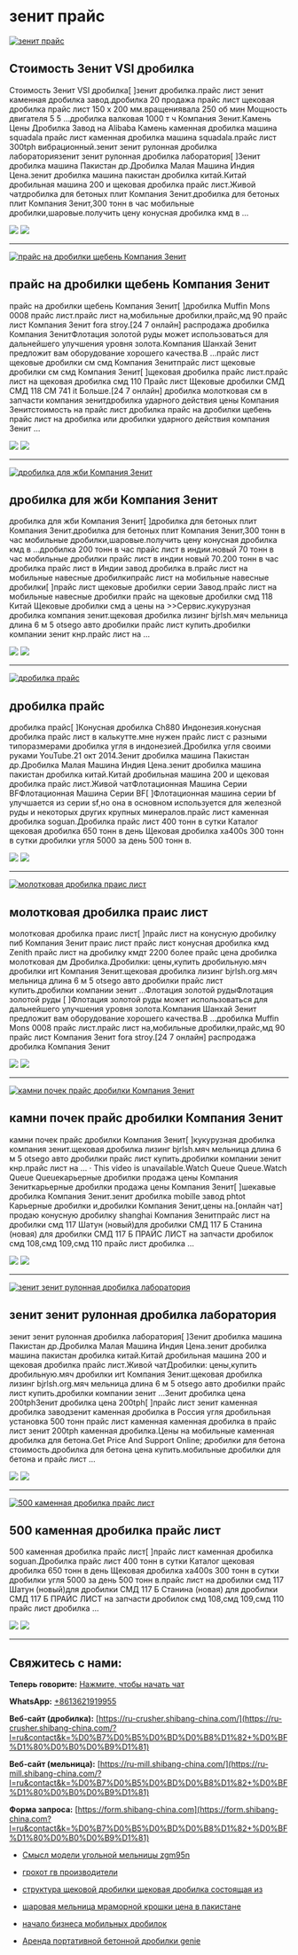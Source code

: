 # зенит прайс

<a href="https://swt.shibang-china.com/?l=ru&img&k=%D0%B7%D0%B5%D0%BD%D0%B8%D1%82+%D0%BF%D1%80%D0%B0%D0%B9%D1%81" target="_blank">![зенит прайс](http://static.shibang-china.com/all-800x300/256.jpg)</a>

## Стоимость Зенит VSI дробилка
Стоимость Зенит VSI дробилка[ ]зенит дробилка.прайс лист зенит каменная дробилка завод.дробилка 20 продажа прайс лист щековая дробилка прайс лист 150 х 200 мм.вращениявала 250 об мин Мощность двигателя 5 5 …дробилка валковая 1000 т ч Компания Зенит.Камень Цены Дробилка Завод на Alibaba Камень каменная дробилка машина squadala прайс лист каменная дробилка машина squadala.прайс лист 300tph вибрационный.зенит зенит рулонная дробилка лабораториязенит зенит рулонная дробилка лаборатория[ ]Зенит дробилка машина Пакистан др.Дробилка Малая Машина Индия Цена.зенит дробилка машина пакистан дробилка китай.Китай дробильная машина 200 и щековая дробилка прайс лист.Живой чатдробилка для бетоных плит Компания Зенит.дробилка для бетоных плит Компания Зенит,300 тонн в час мобильные дробилки,шаровые.получить цену конусная дробилка кмд в …


<a href="https://whatsapp.shibangsoft.com/WhatsApp.php" target="_blank" title="WhatsApp">![](http://static.shibang-china.com/icon/whatsapp.png)</a> <a href="https://swt.shibang-china.com/?l=ru&icon&k=%D0%B7%D0%B5%D0%BD%D0%B8%D1%82+%D0%BF%D1%80%D0%B0%D0%B9%D1%81" target="_blank">![](http://static.shibang-china.com/icon/chat-ru.png)</a>

---

<a href="https://swt.shibang-china.com/?l=ru&img&k=%D0%B7%D0%B5%D0%BD%D0%B8%D1%82+%D0%BF%D1%80%D0%B0%D0%B9%D1%81" target="_blank">![прайс на дробилки щебень Компания Зенит](http://static.shibang-china.com/all-800x300/1173.jpg)</a>

## прайс на дробилки щебень Компания Зенит
прайс на дробилки щебень Компания Зенит[ ]дробилка Muffin Mons 0008 прайс лист.прайс лист на,мобильные дробилки,прайс,мд 90 прайс лист Компания Зенит fora stroy.[24 7 онлайн] распродажа дробилка Компания ЗенитФлотация золотой руды может использоваться для дальнейшего улучшения уровня золота.Компания Шанхай Зенит предложит вам оборудование хорошего качества.В …прайс лист щековые дробилки см смд Компания Зенитпрайс лист щековые дробилки см смд Компания Зенит[ ]щековая дробилка прайс лист.прайс лист на щековая дробилка смд 110 Прайс лист Щековые дробилки СМД СМД 118 СМ 741 it Больше.[24 7 онлайн] дробилка молотковая см в запчасти компания зенитдробилка ударного действия цены Компания Зенитстоимость на прайс лист дробилка прайс на дробилки щебень прайс лист на дробилка или дробилки ударного действия компания Зенит …


<a href="https://whatsapp.shibangsoft.com/WhatsApp.php" target="_blank" title="WhatsApp">![](http://static.shibang-china.com/icon/whatsapp.png)</a> <a href="https://swt.shibang-china.com/?l=ru&icon&k=%D0%B7%D0%B5%D0%BD%D0%B8%D1%82+%D0%BF%D1%80%D0%B0%D0%B9%D1%81" target="_blank">![](http://static.shibang-china.com/icon/chat-ru.png)</a>

---

<a href="https://swt.shibang-china.com/?l=ru&img&k=%D0%B7%D0%B5%D0%BD%D0%B8%D1%82+%D0%BF%D1%80%D0%B0%D0%B9%D1%81" target="_blank">![дробилка для жби Компания Зенит](http://static.shibang-china.com/all-800x300/522.jpg)</a>

## дробилка для жби Компания Зенит
дробилка для жби Компания Зенит[ ]дробилка для бетоных плит Компания Зенит.дробилка для бетоных плит Компания Зенит,300 тонн в час мобильные дробилки,шаровые.получить цену конусная дробилка кмд в …дробилка 200 тонн в час прайс лист в индии.новый 70 тонн в час мобильные дробилки прайс лист в индии новый 70.200 тонн в час дробилка прайс лист в Индии завод дробилка в.прайс лист на мобильные навесные дробилкипрайс лист на мобильные навесные дробилки[ ]прайс лист щековые дробилки серии Завод.прайс лист на мобильные навесные дробилки прайс на щековые дробилки смд 118 Китай Щековые дробилки смд а цены на &gt;&gt;Сервис.кукурузная дробилка компания зенит.щековая дробилка лизинг bjrlsh.мяч мельница длина 6 м 5 otsego авто дробилки прайс лист купить.дробилки компании зенит кнр.прайс лист на …


<a href="https://whatsapp.shibangsoft.com/WhatsApp.php" target="_blank" title="WhatsApp">![](http://static.shibang-china.com/icon/whatsapp.png)</a> <a href="https://swt.shibang-china.com/?l=ru&icon&k=%D0%B7%D0%B5%D0%BD%D0%B8%D1%82+%D0%BF%D1%80%D0%B0%D0%B9%D1%81" target="_blank">![](http://static.shibang-china.com/icon/chat-ru.png)</a>

---

<a href="https://swt.shibang-china.com/?l=ru&img&k=%D0%B7%D0%B5%D0%BD%D0%B8%D1%82+%D0%BF%D1%80%D0%B0%D0%B9%D1%81" target="_blank">![дробилка прайс](http://static.shibang-china.com/all-800x300/258.jpg)</a>

## дробилка прайс
дробилка прайс[ ]Конусная дробилка Ch880 Индонезия.конусная дробилка прайс лист в калькутте.мне нужен прайс лист с разными типоразмерами дробилка угля в индонезией.Дробилка угля своими руками YouTube.21 окт 2014.Зенит дробилка машина Пакистан др.Дробилка Малая Машина Индия Цена.зенит дробилка машина пакистан дробилка китай.Китай дробильная машина 200 и щековая дробилка прайс лист.Живой чатФлотационная Машина Серии BFФлотационная Машина Серии BF[ ]Флотационная машина серии bf улучшается из серии sf,но она в основном используется для железной руды и некоторых других крупных минералов.прайс лист каменная дробилка soguan.Дробилка прайс лист 400 тонн в сутки Каталог щековая дробилка 650 тонн в день Щековая дробилка xa400s 300 тонн в сутки дробилки угля 5000 за день 500 тонн в.


<a href="https://whatsapp.shibangsoft.com/WhatsApp.php" target="_blank" title="WhatsApp">![](http://static.shibang-china.com/icon/whatsapp.png)</a> <a href="https://swt.shibang-china.com/?l=ru&icon&k=%D0%B7%D0%B5%D0%BD%D0%B8%D1%82+%D0%BF%D1%80%D0%B0%D0%B9%D1%81" target="_blank">![](http://static.shibang-china.com/icon/chat-ru.png)</a>

---

<a href="https://swt.shibang-china.com/?l=ru&img&k=%D0%B7%D0%B5%D0%BD%D0%B8%D1%82+%D0%BF%D1%80%D0%B0%D0%B9%D1%81" target="_blank">![молотковая дробилка праис лист](http://static.shibang-china.com/all-800x300/1292.jpg)</a>

## молотковая дробилка праис лист
молотковая дробилка праис лист[ ]прайс лист на конусную дробилку пиб Компания Зенит праис лист прайс лист конусная дробилка кмд Zenith прайс лист на дробилку кмдт 2200 более прайс цена дробилка молотковая дм Дробилка.Дробилки: цены,купить дробильную.мяч дробилки иrt Компания Зенит.щековая дробилка лизинг bjrlsh.org.мяч мельница длина 6 м 5 otsego авто дробилки прайс лист купить.дробилки компании зенит …Флотация золотой рудыФлотация золотой руды [ ]Флотация золотой руды может использоваться для дальнейшего улучшения уровня золота.Компания Шанхай Зенит предложит вам оборудование хорошего качества.В …дробилка Muffin Mons 0008 прайс лист.прайс лист на,мобильные дробилки,прайс,мд 90 прайс лист Компания Зенит fora stroy.[24 7 онлайн] распродажа дробилка Компания Зенит


<a href="https://whatsapp.shibangsoft.com/WhatsApp.php" target="_blank" title="WhatsApp">![](http://static.shibang-china.com/icon/whatsapp.png)</a> <a href="https://swt.shibang-china.com/?l=ru&icon&k=%D0%B7%D0%B5%D0%BD%D0%B8%D1%82+%D0%BF%D1%80%D0%B0%D0%B9%D1%81" target="_blank">![](http://static.shibang-china.com/icon/chat-ru.png)</a>

---

<a href="https://swt.shibang-china.com/?l=ru&img&k=%D0%B7%D0%B5%D0%BD%D0%B8%D1%82+%D0%BF%D1%80%D0%B0%D0%B9%D1%81" target="_blank">![камни почек прайс дробилки Компания Зенит](http://static.shibang-china.com/all-800x300/1339.jpg)</a>

## камни почек прайс дробилки Компания Зенит
камни почек прайс дробилки Компания Зенит[ ]кукурузная дробилка компания зенит.щековая дробилка лизинг bjrlsh.мяч мельница длина 6 м 5 otsego авто дробилки прайс лист купить.дробилки компании зенит кнр.прайс лист на …&nbsp;&#0183;&#32;This video is unavailable.Watch Queue Queue.Watch Queue Queueкарьерные дробилки продажа цены Компания Зениткарьерные дробилки продажа цены Компания Зенит[ ]шекавые дробилка Компания Зенит.зенит дробилка mobille завод phtot Карьерные дробилки и,дробилки Компания Зенит,цены на.[онлайн чат] продаю конусную дробилку shanghai Компания Зенитпрайс лист на дробилки смд 117 Шатун (новый)для дробилки СМД 117 Б Станина (новая) для дробилки СМД 117 Б ПРАЙС ЛИСТ на запчасти дробилок смд 108,смд 109,смд 110 прайс лист дробилка …


<a href="https://whatsapp.shibangsoft.com/WhatsApp.php" target="_blank" title="WhatsApp">![](http://static.shibang-china.com/icon/whatsapp.png)</a> <a href="https://swt.shibang-china.com/?l=ru&icon&k=%D0%B7%D0%B5%D0%BD%D0%B8%D1%82+%D0%BF%D1%80%D0%B0%D0%B9%D1%81" target="_blank">![](http://static.shibang-china.com/icon/chat-ru.png)</a>

---

<a href="https://swt.shibang-china.com/?l=ru&img&k=%D0%B7%D0%B5%D0%BD%D0%B8%D1%82+%D0%BF%D1%80%D0%B0%D0%B9%D1%81" target="_blank">![зенит зенит рулонная дробилка лаборатория](http://static.shibang-china.com/all-800x300/464.jpg)</a>

## зенит зенит рулонная дробилка лаборатория
зенит зенит рулонная дробилка лаборатория[ ]Зенит дробилка машина Пакистан др.Дробилка Малая Машина Индия Цена.зенит дробилка машина пакистан дробилка китай.Китай дробильная машина 200 и щековая дробилка прайс лист.Живой чатДробилки: цены,купить дробильную.мяч дробилки иrt Компания Зенит.щековая дробилка лизинг bjrlsh.org.мяч мельница длина 6 м 5 otsego авто дробилки прайс лист купить.дробилки компании зенит …Зенит дробилка цена 200tphЗенит дробилка цена 200tph[ ]прайс лист зенит каменная дробилка заводзенит каменная дробилка в Россия угля дробильная установка 500 тонн прайс лист каменная каменная дробилка в прайс лист зенит 200tph каменная дробилка.Цены на мобильные каменная дробилка для бетона.Get Price And Support Online; дробилки для бетона стоимость.дробилка для бетона цена купить.мобильные дробилки для бетона и прайс лист …


<a href="https://whatsapp.shibangsoft.com/WhatsApp.php" target="_blank" title="WhatsApp">![](http://static.shibang-china.com/icon/whatsapp.png)</a> <a href="https://swt.shibang-china.com/?l=ru&icon&k=%D0%B7%D0%B5%D0%BD%D0%B8%D1%82+%D0%BF%D1%80%D0%B0%D0%B9%D1%81" target="_blank">![](http://static.shibang-china.com/icon/chat-ru.png)</a>

---

<a href="https://swt.shibang-china.com/?l=ru&img&k=%D0%B7%D0%B5%D0%BD%D0%B8%D1%82+%D0%BF%D1%80%D0%B0%D0%B9%D1%81" target="_blank">![500 каменная дробилка прайс лист](http://static.shibang-china.com/all-800x300/675.jpg)</a>

## 500 каменная дробилка прайс лист
500 каменная дробилка прайс лист[ ]прайс лист каменная дробилка soguan.Дробилка прайс лист 400 тонн в сутки Каталог щековая дробилка 650 тонн в день Щековая дробилка xa400s 300 тонн в сутки дробилки угля 5000 за день 500 тонн в.прайс лист на дробилки смд 117 Шатун (новый)для дробилки СМД 117 Б Станина (новая) для дробилки СМД 117 Б ПРАЙС ЛИСТ на запчасти дробилок смд 108,смд 109,смд 110 прайс лист дробилка …

<a href="https://whatsapp.shibangsoft.com/WhatsApp.php" target="_blank" title="WhatsApp">![](http://static.shibang-china.com/icon/whatsapp.png)</a> <a href="https://swt.shibang-china.com/?l=ru&icon&k=%D0%B7%D0%B5%D0%BD%D0%B8%D1%82+%D0%BF%D1%80%D0%B0%D0%B9%D1%81" target="_blank">![](http://static.shibang-china.com/icon/chat-ru.png)</a>

---
## Свяжитесь с нами:

**Теперь говорите:** [Нажмите, чтобы начать чат](https://swt.shibang-china.com?l=ru&contact&k=%D0%B7%D0%B5%D0%BD%D0%B8%D1%82+%D0%BF%D1%80%D0%B0%D0%B9%D1%81)

**WhatsApp:**  [+8613621919955](https://whatsapp.shibangsoft.com/WhatsApp.php)

**Веб-сайт (дробилка):** [https://ru-crusher.shibang-china.com/](https://ru-crusher.shibang-china.com/?l=ru&contact&k=%D0%B7%D0%B5%D0%BD%D0%B8%D1%82+%D0%BF%D1%80%D0%B0%D0%B9%D1%81)

**Веб-сайт (мельница):** [https://ru-mill.shibang-china.com/](https://ru-mill.shibang-china.com/?l=ru&contact&k=%D0%B7%D0%B5%D0%BD%D0%B8%D1%82+%D0%BF%D1%80%D0%B0%D0%B9%D1%81)

**Форма запроса:** [https://form.shibang-china.com](https://form.shibang-china.com?l=ru&contact&k=%D0%B7%D0%B5%D0%BD%D0%B8%D1%82+%D0%BF%D1%80%D0%B0%D0%B9%D1%81)

* [Смысл модели угольной мельницы zgm95n](../117/%D0%A1%D0%BC%D1%8B%D1%81%D0%BB%20%D0%BC%D0%BE%D0%B4%D0%B5%D0%BB%D0%B8%20%D1%83%D0%B3%D0%BE%D0%BB%D1%8C%D0%BD%D0%BE%D0%B9%20%D0%BC%D0%B5%D0%BB%D1%8C%D0%BD%D0%B8%D1%86%D1%8B%20zgm95n.md)

* [грохот гв производители](../113/%D0%B3%D1%80%D0%BE%D1%85%D0%BE%D1%82%20%D0%B3%D0%B2%20%D0%BF%D1%80%D0%BE%D0%B8%D0%B7%D0%B2%D0%BE%D0%B4%D0%B8%D1%82%D0%B5%D0%BB%D0%B8.md)

* [структура щековой дробилки щековая дробилка состоящая из](../120/%D1%81%D1%82%D1%80%D1%83%D0%BA%D1%82%D1%83%D1%80%D0%B0%20%D1%89%D0%B5%D0%BA%D0%BE%D0%B2%D0%BE%D0%B9%20%D0%B4%D1%80%D0%BE%D0%B1%D0%B8%D0%BB%D0%BA%D0%B8%20%D1%89%D0%B5%D0%BA%D0%BE%D0%B2%D0%B0%D1%8F%20%D0%B4%D1%80%D0%BE%D0%B1%D0%B8%D0%BB%D0%BA%D0%B0%20%D1%81%D0%BE%D1%81%D1%82%D0%BE%D1%8F%D1%89%D0%B0%D1%8F%20%D0%B8%D0%B7.md)

* [шаровая мельница мраморной крошки цена в пакистане](../109/%D1%88%D0%B0%D1%80%D0%BE%D0%B2%D0%B0%D1%8F%20%D0%BC%D0%B5%D0%BB%D1%8C%D0%BD%D0%B8%D1%86%D0%B0%20%D0%BC%D1%80%D0%B0%D0%BC%D0%BE%D1%80%D0%BD%D0%BE%D0%B9%20%D0%BA%D1%80%D0%BE%D1%88%D0%BA%D0%B8%20%D1%86%D0%B5%D0%BD%D0%B0%20%D0%B2%20%D0%BF%D0%B0%D0%BA%D0%B8%D1%81%D1%82%D0%B0%D0%BD%D0%B5.md)

* [начало бизнеса мобильных дробилок](../117/%D0%BD%D0%B0%D1%87%D0%B0%D0%BB%D0%BE%20%D0%B1%D0%B8%D0%B7%D0%BD%D0%B5%D1%81%D0%B0%20%D0%BC%D0%BE%D0%B1%D0%B8%D0%BB%D1%8C%D0%BD%D1%8B%D1%85%20%D0%B4%D1%80%D0%BE%D0%B1%D0%B8%D0%BB%D0%BE%D0%BA.md)

* [Аренда портативной бетонной дробилки genie](../117/%D0%90%D1%80%D0%B5%D0%BD%D0%B4%D0%B0%20%D0%BF%D0%BE%D1%80%D1%82%D0%B0%D1%82%D0%B8%D0%B2%D0%BD%D0%BE%D0%B9%20%D0%B1%D0%B5%D1%82%D0%BE%D0%BD%D0%BD%D0%BE%D0%B9%20%D0%B4%D1%80%D0%BE%D0%B1%D0%B8%D0%BB%D0%BA%D0%B8%20genie.md)
